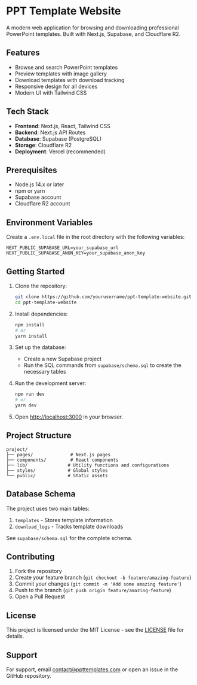# PPT Template Website

A modern web application for browsing and downloading professional PowerPoint templates. Built with Next.js, Supabase, and Cloudflare R2.

## Features

- Browse and search PowerPoint templates
- Preview templates with image gallery
- Download templates with download tracking
- Responsive design for all devices
- Modern UI with Tailwind CSS

## Tech Stack

- **Frontend**: Next.js, React, Tailwind CSS
- **Backend**: Next.js API Routes
- **Database**: Supabase (PostgreSQL)
- **Storage**: Cloudflare R2
- **Deployment**: Vercel (recommended)

## Prerequisites

- Node.js 14.x or later
- npm or yarn
- Supabase account
- Cloudflare R2 account

## Environment Variables

Create a `.env.local` file in the root directory with the following variables:

```env
NEXT_PUBLIC_SUPABASE_URL=your_supabase_url
NEXT_PUBLIC_SUPABASE_ANON_KEY=your_supabase_anon_key
```

## Getting Started

1. Clone the repository:
   ```bash
   git clone https://github.com/yourusername/ppt-template-website.git
   cd ppt-template-website
   ```

2. Install dependencies:
   ```bash
   npm install
   # or
   yarn install
   ```

3. Set up the database:
   - Create a new Supabase project
   - Run the SQL commands from `supabase/schema.sql` to create the necessary tables

4. Run the development server:
   ```bash
   npm run dev
   # or
   yarn dev
   ```

5. Open [http://localhost:3000](http://localhost:3000) in your browser.

## Project Structure

```
project/
├── pages/              # Next.js pages
├── components/         # React components
├── lib/               # Utility functions and configurations
├── styles/            # Global styles
└── public/            # Static assets
```

## Database Schema

The project uses two main tables:

1. `templates` - Stores template information
2. `download_logs` - Tracks template downloads

See `supabase/schema.sql` for the complete schema.

## Contributing

1. Fork the repository
2. Create your feature branch (`git checkout -b feature/amazing-feature`)
3. Commit your changes (`git commit -m 'Add some amazing feature'`)
4. Push to the branch (`git push origin feature/amazing-feature`)
5. Open a Pull Request

## License

This project is licensed under the MIT License - see the [LICENSE](LICENSE) file for details.

## Support

For support, email contact@ppttemplates.com or open an issue in the GitHub repository. 